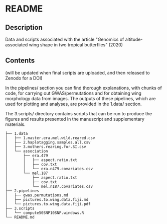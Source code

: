 # README

## Description

Data and scripts associated with the article "Genomics of altitude-associated wing shape in two tropical butterflies"  (2020)


## Contents

(will be updated when final scripts are uploaded, and then released to Zenodo for a DOI)

In the pipelines/ section you can find thorough explanations, with chunks of code, for carrying out GWAS/permutations and for obtaining wing morphology data from images. The outputs of these pipelines, which are used for plotting and analyses, are provided in the 1.data/ section.

The 3.scripts/ directory contains scripts that can be run to produce the figures and results presented in the manuscript and supplementary materials.

```
├── 1.data
│   ├── 1.master.era.mel.wild.reared.csv
│   ├── 2.haplotagging.samples.all.csv
│   ├── 3.mothers.rearing.for.SI.csv
│   └── association
│       ├── era.479
│       │   ├── aspect.ratio.txt
│       │   ├── cov.txt
│       │   └── era.n479.covariates.csv
│       └── mel.187
│           ├── aspect.ratio.txt
│           ├── cov.txt
│           └── mel.n187.covariates.csv
├── 2.pipelines
│   ├── gwas.permutations.md
│   ├── pictures.to.wing.data.fiji.md
│   └── pictures.to.wing.data.fiji.pdf
├── 3.scripts
│   └── compute50SNP10SNP.windows.R
└── README.md

```

